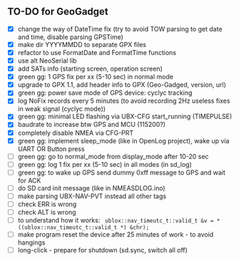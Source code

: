 ## TO-DO for GeoGadget
- [x] change the way of DateTime fix (try to avoid TOW parsing to get date and time, disable parsing GPSTime)
- [x] make dir YYYYMMDD to separate GPX files
- [x] refactor to use FormatDate and FormatTime functions
- [x] use alt NeoSerial lib
- [x] add SATs info (starting screen, operation screen)
- [x] green gg: 1 GPS fix per xx (5-10 sec) in normal mode
- [x] upgrade to GPX 1.1, add header info to GPX (Geo-Gadged, version, url)
- [x] green gg: power save mode of GPS device: cyclyc tracking
- [x] log NoFix records every 5 minutes (to avoid recording 2Hz useless fixes in weak signal (cyclyc mode))
- [x] green gg: minimal LED flashing via UBX-CFG start_running (TIMEPULSE)
- [x] baudrate to increase btw GPS and MCU (115200?)
- [x] completely disable NMEA via CFG-PRT
- [x] green gg: implement sleep_mode (like in OpenLog project), wake up via UART OR Button press
- [ ] green gg: go to normal_mode from display_mode after 10-20 sec
- [ ] green gg: log 1 fix per xx (5-10 sec) in all modes (in sd_log)
- [ ] green gg: to wake up GPS send dummy 0xff message to GPS and wait for ACK
- [ ] do SD card init message (like in NMEASDLOG.ino)
- [ ] make parsing UBX-NAV-PVT instead all other tags
- [ ] check ERR is wrong
- [ ] check ALT is wrong
- [ ] to understand how it works: ```
ublox::nav_timeutc_t::valid_t &v = *((ublox::nav_timeutc_t::valid_t *) &chr);```
- [ ] make program reset the device after 25 minutes of work - to avoid hangings
- [ ] long-click - prepare for shutdown (sd.sync, switch all off)
